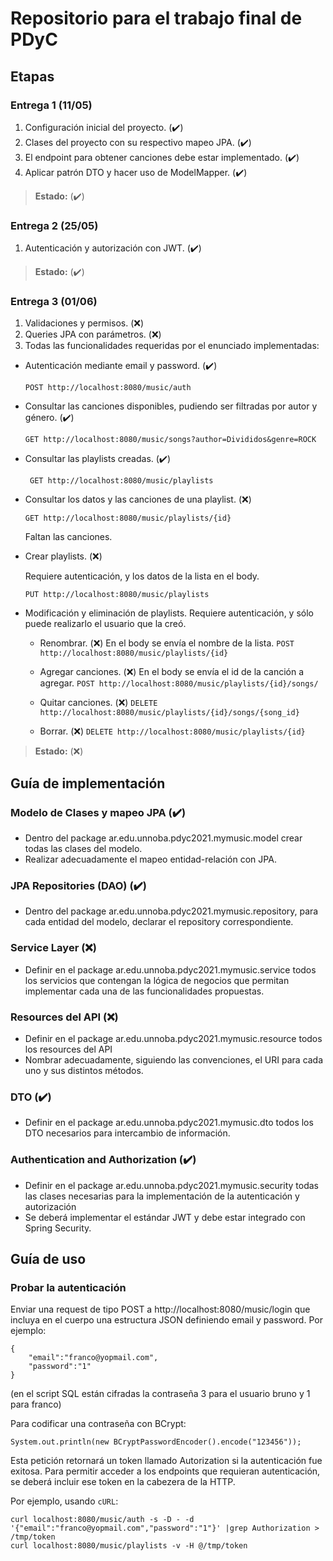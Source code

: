 # Repositorio para el trabajo final de PDyC

## Etapas

### Entrega 1 (11/05)

1. Configuración inicial del proyecto. (:heavy_check_mark:)
2. Clases del proyecto con su respectivo mapeo JPA. (:heavy_check_mark:)
3. El endpoint para obtener canciones debe estar implementado. (:heavy_check_mark:)
4. Aplicar patrón DTO y hacer uso de ModelMapper. (:heavy_check_mark:)

> **Estado:** (:heavy_check_mark:)

### Entrega 2 (25/05)

1. Autenticación y autorización con JWT. (:heavy_check_mark:)

> **Estado:** (:heavy_check_mark:)

### Entrega 3 (01/06)

1. Validaciones y permisos. (:x:)
2. Queries JPA con parámetros. (:x:)
3. Todas las funcionalidades requeridas por el enunciado implementadas:

* Autenticación mediante email y password. (:heavy_check_mark:)

    ```POST http://localhost:8080/music/auth```

* Consultar las canciones disponibles, pudiendo ser filtradas por autor y
género. (:heavy_check_mark:)

    ```GET http://localhost:8080/music/songs?author=Divididos&genre=ROCK```

* Consultar las playlists creadas. (:heavy_check_mark:)

    ``` GET http://localhost:8080/music/playlists```

* Consultar los datos y las canciones de una playlist. (:x:)

    ```GET http://localhost:8080/music/playlists/{id}```

    Faltan las canciones.

* Crear playlists. (:x:)

    Requiere autenticación, y los datos de la lista en el body.

    ```PUT http://localhost:8080/music/playlists```

* Modificación y eliminación de playlists.
    Requiere autenticación, y sólo puede realizarlo el usuario que la creó.

    * Renombrar. (:x:)
    En el body se envía el nombre de la lista.
    ```POST http://localhost:8080/music/playlists/{id}```

    * Agregar canciones. (:x:)
    En el body se envía el id de la canción a agregar.
    ```POST http://localhost:8080/music/playlists/{id}/songs/```

    * Quitar canciones. (:x:)
    ```DELETE http://localhost:8080/music/playlists/{id}/songs/{song_id}```

    * Borrar. (:x:)
    ```DELETE http://localhost:8080/music/playlists/{id}```


> **Estado:** (:x:)

## Guía de implementación

### Modelo de Clases y mapeo JPA (:heavy_check_mark:)
- Dentro del package ar.edu.unnoba.pdyc2021.mymusic.model crear todas las
clases del modelo.
- Realizar adecuadamente el mapeo entidad-relación con JPA.

### JPA Repositories (DAO) (:heavy_check_mark:)
- Dentro del package ar.edu.unnoba.pdyc2021.mymusic.repository, para cada
entidad del modelo, declarar el repository correspondiente.

### Service Layer (:x:)
- Definir en el package ar.edu.unnoba.pdyc2021.mymusic.service todos los
servicios que contengan la lógica de negocios que permitan implementar cada
una de las funcionalidades propuestas.

### Resources del API (:x:)
- Definir en el package ar.edu.unnoba.pdyc2021.mymusic.resource todos los
resources del API
- Nombrar adecuadamente, siguiendo las convenciones, el URI para cada uno y
sus distintos métodos.

### DTO (:heavy_check_mark:)
- Definir en el package ar.edu.unnoba.pdyc2021.mymusic.dto todos los DTO
necesarios para intercambio de información.

### Authentication and Authorization (:heavy_check_mark:)
- Definir en el package ar.edu.unnoba.pdyc2021.mymusic.security todas las
clases necesarias para la implementación de la autenticación y autorización
- Se deberá implementar el estándar JWT y debe estar integrado con Spring
Security.

## Guía de uso

### Probar la autenticación
Enviar una request de tipo POST a http://localhost:8080/music/login que incluya
en el cuerpo una estructura JSON definiendo email y password. Por ejemplo:
```
{
    "email":"franco@yopmail.com",
    "password":"1"
}
```

(en el script SQL están cifradas la contraseña 3 para el usuario bruno y 1 para
franco)

Para codificar una contraseña con BCrypt:
```
System.out.println(new BCryptPasswordEncoder().encode("123456"));
```

Esta petición retornará un token llamado Autorization si la autenticación fue
exitosa.
Para permitir acceder a los endpoints que requieran autenticación, se deberá
incluir ese token en la cabezera de la HTTP.

Por ejemplo, usando ``cURL``:
```
curl localhost:8080/music/auth -s -D - -d '{"email":"franco@yopmail.com","password":"1"}' |grep Authorization > /tmp/token
curl localhost:8080/music/playlists -v -H @/tmp/token
```
